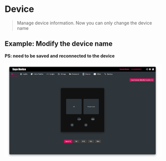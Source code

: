 # Device

>Manage device information. Now you can only change the device name

## Example: Modify the device name

**PS: need to be saved and reconnected to the device**

![Modify the device name](./images/deviceMeta1.gif)